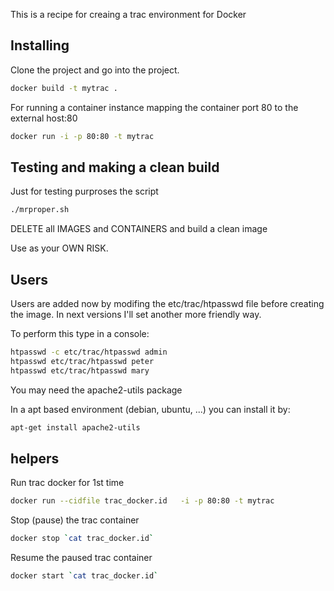 This is a recipe for creaing a trac environment for Docker

## Installing

Clone the project and go into the project.

```bash
docker build -t mytrac .
```

For running a container instance mapping the container port 80 to the external host:80

```bash
docker run -i -p 80:80 -t mytrac
```

## Testing and making a clean build

Just for testing purproses the script
```bash
./mrproper.sh
```
DELETE all IMAGES and CONTAINERS and build a clean image

Use as your OWN RISK.

## Users

Users are added now by modifing the etc/trac/htpasswd file before creating the image. In next versions I'll set another more friendly way.

To perform this type in a console:

```bash
htpasswd -c etc/trac/htpasswd admin
htpasswd etc/trac/htpasswd peter
htpasswd etc/trac/htpasswd mary
```

You may need the apache2-utils package

In a apt based environment (debian, ubuntu, ...) you can install it by:

```bash
apt-get install apache2-utils
```
## helpers

Run trac docker for 1st time
```bash
docker run --cidfile trac_docker.id   -i -p 80:80 -t mytrac
```

Stop (pause) the trac container
```bash
docker stop `cat trac_docker.id`
```

Resume the paused trac container

```bash
docker start `cat trac_docker.id`
```

